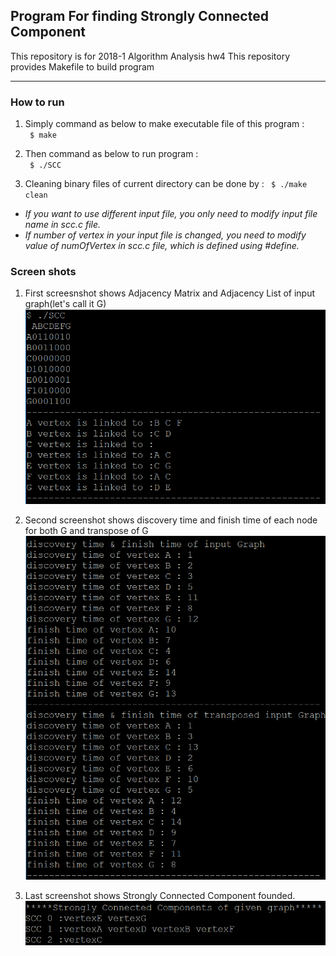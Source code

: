 ## Program For finding Strongly Connected Component ##

This repository is for 2018-1 Algorithm Analysis hw4
This repository provides Makefile to build program

-------------
### How to run ###

1. Simply command as below to make executable file of this program : <br>
<code> $ make </code>

2. Then command as below to run program : <br>
<code> $ ./SCC </code>

3. Cleaning binary files of current directory can be done by :
<code> $ ./make clean </code>

* *If you want to use different input file, you only need to modify input file name in scc.c file.*
* *If number of vertex in your input file is changed, you need to modify value of numOfVertex in scc.c file, which is defined using #define.*

### Screen shots ###
1. First screesnshot shows Adjacency Matrix and Adjacency List of input graph(let's call it G)
![ex_screenshot](./img/screenshot1.PNG)

2. Second screenshot shows discovery time and finish time of each node for both G and transpose of G
![ex_screenshot](./img/screenshot2.PNG)

3. Last screenshot shows Strongly Connected Component founded.
![ex_screenshot](./img/screenshot3.PNG)
